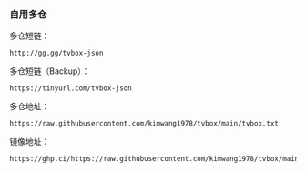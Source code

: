 ### 自用多仓

多仓短链：
```
http://gg.gg/tvbox-json
```

多仓短链（Backup）：
```
https://tinyurl.com/tvbox-json
```

多仓地址：
```
https://raw.githubusercontent.com/kimwang1978/tvbox/main/tvbox.txt
```
镜像地址：
```
https://ghp.ci/https://raw.githubusercontent.com/kimwang1978/tvbox/main/tvbox.txt
```

